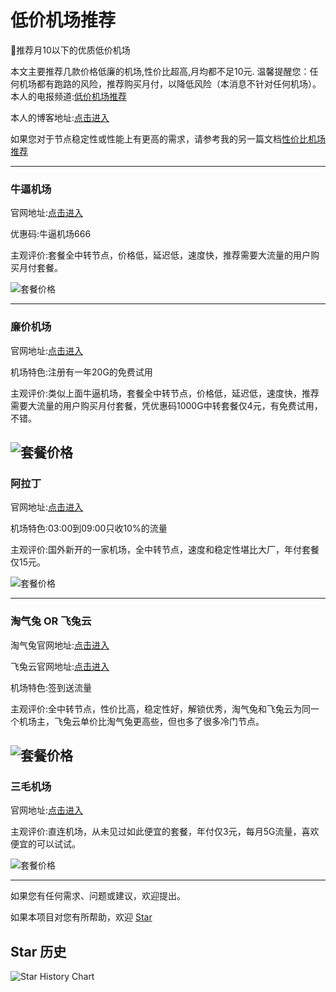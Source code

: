 # 低价机场推荐
🚀推荐月10以下的优质低价机场

本文主要推荐几款价格低廉的机场,性价比超高,月均都不足10元. 温馨提醒您：任何机场都有跑路的风险，推荐购买月付，以降低风险（本消息不针对任何机场）。本人的电报频道:[低价机场推荐](https://t.me/dijiajichangtuijian)

本人的博客地址:[点击进入 ](https://sites.google.com/view/dijiajichang)

如果您对于节点稳定性或性能上有更高的需求，请参考我的另一篇文档[性价比机场推荐](https://github.com/KaWaIDeSuNe/xingjiabijichang)

---
### 牛逼机场

官网地址:[点击进入](https://fast.6bcloud.top/#/register?code=5DKFf0U5)

优惠码:牛逼机场666

主观评价:套餐全中转节点，价格低，延迟低，速度快，推荐需要大流量的用户购买月付套餐。

![套餐价格](https://github.com/KaWaIDeSuNe/dijiajichang/assets/34272737/41a7d9b7-2de3-4a08-9591-977f4af985df)

---

### 廉价机场

官网地址:[点击进入](https://廉价机场.com/#/register?code=YGKMsx4B)

机场特色:注册有一年20G的免费试用

主观评价:类似上面牛逼机场，套餐全中转节点，价格低，延迟低，速度快，推荐需要大流量的用户购买月付套餐，凭优惠码1000G中转套餐仅4元，有免费试用，不错。

![套餐价格](https://github.com/KaWaIDeSuNe/dijiajichang/assets/34272737/2e478e83-3039-4dcb-9fa7-e0329b2b2e4b)
---
### 阿拉丁

官网地址:[点击进入](https://www.aladingnet.com/register?aff=Xbkrk4U4K9)

机场特色:03:00到09:00只收10%的流量

主观评价:国外新开的一家机场，全中转节点，速度和稳定性堪比大厂，年付套餐仅15元。

![套餐价格](https://github.com/KaWaIDeSuNe/dijiajichang/assets/34272737/6f7d7b71-6dec-496e-876d-89551531390c)

---
### 淘气兔 OR 飞兔云

淘气兔官网地址:[点击进入](https://vip.taoqitu.pro/index.html?register=5P3PPWZM)

飞兔云官网地址:[点击进入](https://xn--9kq10e0y7h.site/index.html?register=C0ZvbxgX)

机场特色:签到送流量

主观评价:全中转节点，性价比高，稳定性好，解锁优秀，淘气兔和飞兔云为同一个机场主，飞兔云单价比淘气兔更高些，但也多了很多冷门节点。


![套餐价格](https://github.com/KaWaIDeSuNe/dijiajichang/assets/34272737/accbdfd9-9a7b-4354-8dc2-e965da4f5708)
---
### 三毛机场
官网地址:[点击进入](https://smjcdh.com/#/register?code=MeNgAoac)

主观评价:直连机场，从未见过如此便宜的套餐，年付仅3元，每月5G流量，喜欢便宜的可以试试。

![套餐价格](https://github.com/user-attachments/assets/2aa8dd26-a179-4a69-970b-598ab24e81b3)


---
如果您有任何需求、问题或建议，欢迎提出。

如果本项目对您有所帮助，欢迎 [Star](https://github.com/KaWaIDeSuNe/dijiajichang)
## Star 历史

![Star History Chart](https://api.star-history.com/svg?repos=KaWaIDeSuNe/dijiajichang&type=Date)
